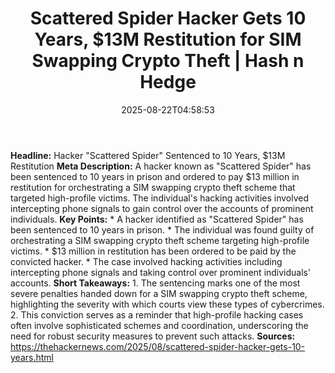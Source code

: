 ﻿---
title: "Scattered Spider Hacker Gets 10 Years, $13M Restitution for SIM Swapping Crypto Theft | Hash n Hedge"
date: "2025-08-22T04:58:53"
category: "Markets"
summary: ""
slug: "scattered-spider-hacker-gets-10-years-13m-restitution-for-si"
source_urls:
  - ""
seo:
  title: "Scattered Spider Hacker Gets 10 Years, $13M Restitution for SIM Swapping Crypto Theft | Hash n Hedge | Hash n Hedge"
  description: ""
  keywords: ["news", "markets", "brief"]
---
**Headline:** Hacker "Scattered Spider" Sentenced to 10 Years, $13M Restitution  **Meta Description:** A hacker known as "Scattered Spider" has been sentenced to 10 years in prison and ordered to pay $13 million in restitution for orchestrating a SIM swapping crypto theft scheme that targeted high-profile victims. The individual's hacking activities involved intercepting phone signals to gain control over the accounts of prominent individuals.  **Key Points:**  * A hacker identified as "Scattered Spider" has been sentenced to 10 years in prison. * The individual was found guilty of orchestrating a SIM swapping crypto theft scheme targeting high-profile victims. * $13 million in restitution has been ordered to be paid by the convicted hacker. * The case involved hacking activities including intercepting phone signals and taking control over prominent individuals' accounts.  **Short Takeaways:**  1. The sentencing marks one of the most severe penalties handed down for a SIM swapping crypto theft scheme, highlighting the severity with which courts view these types of cybercrimes. 2. This conviction serves as a reminder that high-profile hacking cases often involve sophisticated schemes and coordination, underscoring the need for robust security measures to prevent such attacks.  **Sources:** https://thehackernews.com/2025/08/scattered-spider-hacker-gets-10-years.html